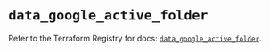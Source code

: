 # `data_google_active_folder`

Refer to the Terraform Registry for docs: [`data_google_active_folder`](https://registry.terraform.io/providers/hashicorp/google/6.16.0/docs/data-sources/active_folder).
